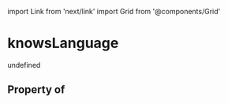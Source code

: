 import Link from 'next/link'
import Grid from '@components/Grid'

# knowsLanguage

undefined

## Property of



